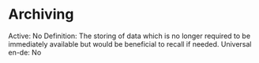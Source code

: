 # Archiving

Active: No
Definition: The storing of data which is no longer required to be immediately available but would be beneficial to recall if needed.
Universal en-de: No